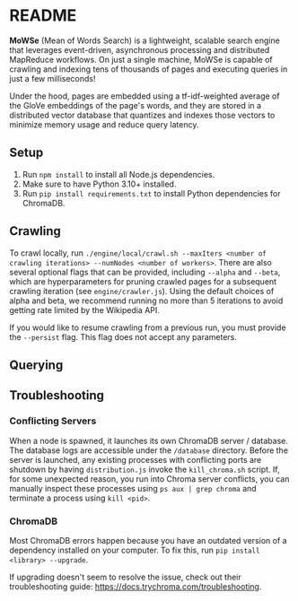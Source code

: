 # README

**MoWSe** (Mean of Words Search) is a lightweight, scalable search engine that leverages event-driven, asynchronous processing and distributed MapReduce workflows. On just a single machine, MoWSe is capable of crawling and indexing tens of thousands of pages and executing queries in just a few milliseconds!

Under the hood, pages are embedded using a tf-idf-weighted average of the GloVe embeddings of the page's words, and they are stored in a distributed vector database that quantizes and indexes those vectors to minimize memory usage and reduce query latency.

## Setup

1. Run `npm install` to install all Node.js dependencies.
2. Make sure to have Python 3.10+ installed.
3. Run `pip install requirements.txt` to install Python dependencies for ChromaDB.

## Crawling

To crawl locally, run `./engine/local/crawl.sh --maxIters <number of crawling iterations> --numNodes <number of workers>`. There are also several optional flags that can be provided, including `--alpha` and `--beta`, which are hyperparameters for pruning crawled pages for a subsequent crawling iteration (see `engine/crawler.js`). Using the default choices of alpha and beta, we recommend running no more than 5 iterations to avoid getting rate limited by the Wikipedia API.

If you would like to resume crawling from a previous run, you must provide the `--persist` flag. This flag does not accept any parameters.

## Querying

## Troubleshooting

### Conflicting Servers

When a node is spawned, it launches its own ChromaDB server / database. The database logs are accessible under the `/database` directory. Before the server is launched, any existing processes with conflicting ports are shutdown by having `distribution.js` invoke the `kill_chroma.sh` script. If, for some unexpected reason, you run into Chroma server conflicts, you can manually inspect these processes using `ps aux | grep chroma` and terminate a process using `kill <pid>`.

### ChromaDB

Most ChromaDB errors happen because you have an outdated version of a dependency installed on your computer. To fix this, run `pip install <library> --upgrade`.

If upgrading doesn't seem to resolve the issue, check out their troubleshooting guide: https://docs.trychroma.com/troubleshooting.

